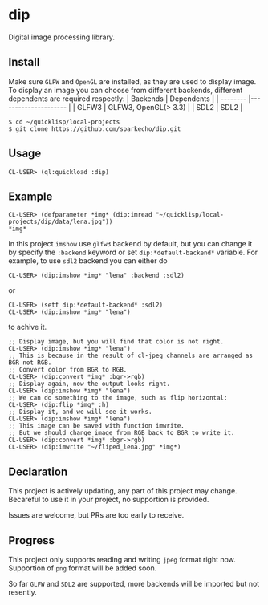 # dip
Digital image processing library.

## Install
Make sure `GLFW` and `OpenGL` are installed, as they are used to display image.
To display an image you can choose from different backends, different dependents are required respectly:
| Backends | Dependents           |
| -------- |--------------------- |
| GLFW3    | GLFW3, OpenGL(> 3.3) |
| SDL2     | SDL2                 |
``` shell
$ cd ~/quicklisp/local-projects
$ git clone https://github.com/sparkecho/dip.git
```

## Usage

``` common-lisp
CL-USER> (ql:quickload :dip)
```

## Example

``` common-lisp
CL-USER> (defparameter *img* (dip:imread "~/quicklisp/local-projects/dip/data/lena.jpg"))
*img*

```

In this project `imshow` use `glfw3` backend by default, but you can change it by specify the `:backend` keyword or set `dip:*default-backend*` variable.
For example, to use `sdl2` backend you can either do

``` common-lisp
CL-USER> (dip:imshow *img* "lena" :backend :sdl2)
```
or

``` common-lisp
CL-USER> (setf dip:*default-backend* :sdl2)
CL-USER> (dip:imshow *img* "lena")
```
to achive it.
``` common-lisp
;; Display image, but you will find that color is not right.
CL-USER> (dip:imshow *img* "lena")
;; This is because in the result of cl-jpeg channels are arranged as BGR not RGB.
;; Convert color from BGR to RGB.
CL-USER> (dip:convert *img* :bgr->rgb)
;; Display again, now the output looks right.
CL-USER> (dip:imshow *img* "lena")
;; We can do something to the image, such as flip horizontal:
CL-USER> (dip:flip *img* :h)
;; Display it, and we will see it works.
CL-USER> (dip:imshow *img* "lena")
;; This image can be saved with function imwrite.
;; But we should change image from RGB back to BGR to write it.
CL-USER> (dip:convert *img* :bgr->rgb)
CL-USER> (dip:imwrite "~/fliped_lena.jpg" *img*)
```
## Declaration
This project is actively updating, any part of this project may change. Becareful to use it in your project, no supportion is provided.

Issues are welcome, but PRs are too early to receive.

## Progress
This project only supports reading and writing `jpeg` format right now. Supportion of `png` format will be added soon.

So far `GLFW` and `SDL2` are supported, more backends will be imported but not resently.
